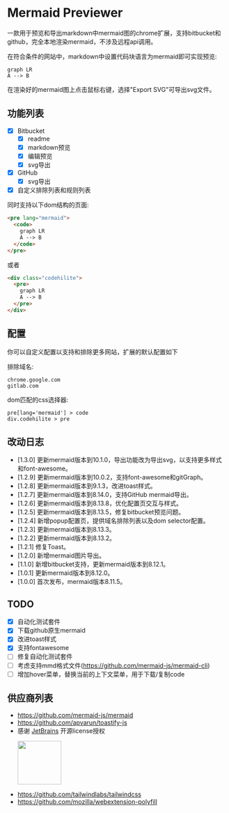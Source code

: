 # Mermaid Previewer

一款用于预览和导出markdown中mermaid图的chrome扩展，支持bitbucket和github，完全本地渲染mermaid，不涉及远程api调用。

在符合条件的网站中，markdown中设置代码块语言为mermaid即可实现预览:
```mermaid
graph LR
A --> B
```

在渲染好的mermaid图上点击鼠标右键，选择"Export SVG"可导出svg文件。

## 功能列表

- [x] Bitbucket
  - [x] readme
  - [x] markdown预览
  - [x] 编辑预览
  - [x] svg导出
- [x] GitHub
  - [x] svg导出
- [x] 自定义排除列表和规则列表

同时支持以下dom结构的页面:
```html
<pre lang="mermaid">
  <code>
    graph LR
    A --> B
  </code>
</pre>
```
或者
```html
<div class="codehilite">
  <pre>
    graph LR
    A --> B
  </pre>
</div>
```


## 配置
你可以自定义配置以支持和排除更多网站，扩展的默认配置如下

排除域名:
```
chrome.google.com
gitlab.com
```
dom匹配的css选择器:
```
pre[lang='mermaid'] > code
div.codehilite > pre
```

## 改动日志
- [1.3.0]  更新mermaid版本到10.1.0，导出功能改为导出svg，以支持更多样式和font-awesome。
- [1.2.9]  更新mermaid版本到10.0.2，支持font-awesome和gitGraph。
- [1.2.8]  更新mermaid版本到9.1.3，改进toast样式。
- [1.2.7]  更新mermaid版本到8.14.0，支持GitHub mermaid导出。
- [1.2.6]  更新mermaid版本到8.13.8，优化配置页交互与样式。
- [1.2.5]  更新mermaid版本到8.13.5，修复bitbucket预览问题。
- [1.2.4]  新增popup配置页，提供域名排除列表以及dom selector配置。
- [1.2.3]  更新mermaid版本到8.13.3。
- [1.2.2]  更新mermaid版本到8.13.2。
- [1.2.1]  修复Toast。
- [1.2.0]  新增mermaid图片导出。
- [1.1.0]  新增bitbucket支持，更新mermaid版本到8.12.1。
- [1.0.1]  更新mermaid版本到8.12.0。
- [1.0.0]  首次发布，mermaid版本8.11.5。

## TODO

- [x] 自动化测试套件
- [x] 下载github原生mermaid
- [x] 改进toast样式
- [x] 支持fontawesome
- [ ] 修复自动化测试套件
- [ ] 考虑支持mmd格式文件(https://github.com/mermaid-js/mermaid-cli)
- [ ] 增加hover菜单，替换当前的上下文菜单，用于下载/复制code

## 供应商列表

- https://github.com/mermaid-js/mermaid
- https://github.com/apvarun/toastify-js
- 感谢 [JetBrains](https://www.jetbrains.com/?from=ferry) 开源license授权
  <p>
   <a href="https://www.jetbrains.com/?from=ferry">
     <img height="100" src="https://www.jetbrains.com/company/brand/img/logo6.svg" alt="">
   </a>
  </p>
- https://github.com/tailwindlabs/tailwindcss
- https://github.com/mozilla/webextension-polyfill
